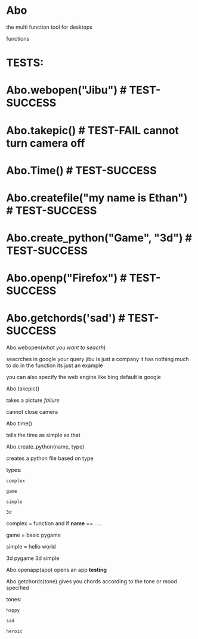 # Abo
the multi function tool for desktops



functions

# TESTS:
# Abo.webopen("Jibu")  # TEST-SUCCESS

# Abo.takepic()    # TEST-FAIL cannot turn camera off

# Abo.Time()  # TEST-SUCCESS

# Abo.createfile("my name is Ethan") # TEST-SUCCESS

# Abo.create_python("Game", "3d") # TEST-SUCCESS

# Abo.openp("Firefox") # TEST-SUCCESS

# Abo.getchords('sad')  # TEST-SUCCESS



Abo.webopen(*what you want to seacrh*)

seacrches in google your query
jibu is just a company it has nothing much to do in the function its just an example

you can also specify the web engine like bing  default is google


Abo.takepic()

takes a picture *failure*

cannot close camera

Abo.time()

tells the time as simple as that

Abo.create_python(name, type)

creates a python file based on type

types:

    complex

    game

    simple

    3d

complex = function and if __name__ == .....


game = basic pygame


simple = hello world


3d pygame 3d simple

Abo.openapp(app)
opens an app **testing**


Abo.getchords(tone)
gives you chords according to the tone or mood specified


tones:
    
    happy

    sad

    heroic
    

